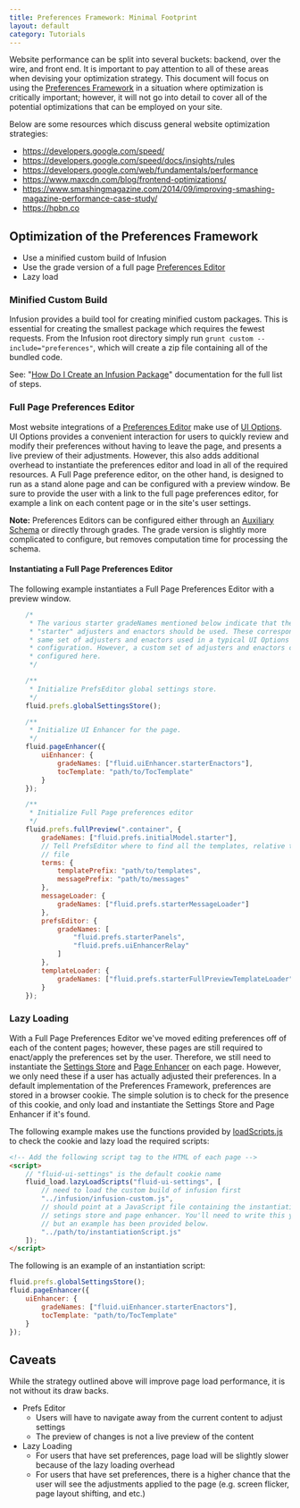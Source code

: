 ```yaml
---
title: Preferences Framework: Minimal Footprint
layout: default
category: Tutorials
---
```


Website performance can be split into several buckets: backend, over the wire, and front end. It is important to pay attention to all of these areas when devising your optimization strategy. This document will focus on using the [Preferences Framework](../PreferencesFramework.md) in a situation where optimization is critically important; however, it will not go into detail to cover all of the potential optimizations that can be employed on your site.

Below are some resources which discuss general website optimization strategies:

* https://developers.google.com/speed/
* https://developers.google.com/speed/docs/insights/rules
* https://developers.google.com/web/fundamentals/performance
* https://www.maxcdn.com/blog/frontend-optimizations/
* https://www.smashingmagazine.com/2014/09/improving-smashing-magazine-performance-case-study/
* https://hpbn.co


## Optimization of the Preferences Framework ##

* Use a minified custom build of Infusion
* Use the grade version of a full page [Preferences Editor](../PreferencesEditor.md)
* Lazy load

### Minified Custom Build ###

Infusion provides a build tool for creating minified custom packages. This is essential for creating the smallest package which requires the fewest requests. From the Infusion root directory simply run `grunt custom --include="preferences"`, which will create a zip file containing all of the bundled code.

See: "[How Do I Create an Infusion Package](https://github.com/fluid-project/infusion/blob/master/README.md#how-do-i-create-an-infusion-package)" documentation for the full list of steps.

### Full Page Preferences Editor ###

Most website integrations of a [Preferences Editor](../PreferencesEditor.md) make use of [UI Options](../tutorial-userInterfaceOptions/UserInterfaceOptions.md). UI Options provides a convenient interaction for users to quickly review and modify their preferences without having to leave the page, and presents a live preview of their adjustments. However, this also adds additional overhead to instantiate the preferences editor and load in all of the required resources. A Full Page preference editor, on the other hand, is designed to run as a stand alone page and can be configured with a preview window. Be sure to provide the user with a link to the full page preferences editor, for example a link on each content page or in the site's user settings.

<div class="infusion-docs-note"><strong>Note:</strong> Preferences Editors can be configured either through an <a href="../AuxiliarySchemaForPreferencesFramework.md">Auxiliary Schema</a> or directly through grades. The grade version is slightly more complicated to configure, but removes computation time for processing the schema.</div>

#### Instantiating a Full Page Preferences Editor ####

The following example instantiates a Full Page Preferences Editor with a preview window.

```javascript
    /*
     * The various starter gradeNames mentioned below indicate that the
     * "starter" adjusters and enactors should be used. These correspond to the
     * same set of adjusters and enactors used in a typical UI Options
     * configuration. However, a custom set of adjusters and enactors could be
     * configured here.
     */

    /**
     * Initialize PrefsEditor global settings store.
     */
    fluid.prefs.globalSettingsStore();

    /**
     * Initialize UI Enhancer for the page.
     */
    fluid.pageEnhancer({
        uiEnhancer: {
            gradeNames: ["fluid.uiEnhancer.starterEnactors"],
            tocTemplate: "path/to/TocTemplate"
        }
    });

    /**
     * Initialize Full Page preferences editor
     */
    fluid.prefs.fullPreview(".container", {
        gradeNames: ["fluid.prefs.initialModel.starter"],
        // Tell PrefsEditor where to find all the templates, relative to this
        // file
        terms: {
            templatePrefix: "path/to/templates",
            messagePrefix: "path/to/messages"
        },
        messageLoader: {
            gradeNames: ["fluid.prefs.starterMessageLoader"]
        },
        prefsEditor: {
            gradeNames: [
                "fluid.prefs.starterPanels",
                "fluid.prefs.uiEnhancerRelay"
            ]
        },
        templateLoader: {
            gradeNames: ["fluid.prefs.starterFullPreviewTemplateLoader"]
        }
    });
```

### Lazy Loading ###

With a Full Page Preferences Editor we've moved editing preferences off of each of the content pages; however, these pages are still required to enact/apply the preferences set by the user. Therefore, we still need to instantiate the [Settings Store](../SettingsStore.md) and [Page Enhancer](../Enactors.md) on each page. However, we only need these if a user has actually adjusted their preferences. In a default implementation of the Preferences Framework, preferences are stored in a browser cookie. The simple solution is to check for the presence of this cookie, and only load and instantiate the Settings Store and Page Enhancer if it's found.

The following example makes use the functions provided by [loadScripts.js](../examples/loadScripts.js) to check the cookie and lazy load the required scripts:

```html
<!-- Add the following script tag to the HTML of each page -->
<script>
    // "fluid-ui-settings" is the default cookie name
    fluid_load.lazyLoadScripts("fluid-ui-settings", [
        // need to load the custom build of infusion first
        "../infusion/infusion-custom.js",
        // should point at a JavaScript file containing the instantiation of the
        // setings store and page enhancer. You'll need to write this yourself
        // but an example has been provided below.
        "../path/to/instantiationScript.js"
    ]);
</script>
```

The following is an example of an instantiation script:

```javascript
fluid.prefs.globalSettingsStore();
fluid.pageEnhancer({
    uiEnhancer: {
        gradeNames: ["fluid.uiEnhancer.starterEnactors"],
        tocTemplate: "path/to/TocTemplate"
    }
});
```

## Caveats ##

While the strategy outlined above will improve page load performance, it is not without its draw backs.

* Prefs Editor
    * Users will have to navigate away from the current content to adjust settings
    * The preview of changes is not a live preview of the content
* Lazy Loading
    * For users that have set preferences, page load will be slightly slower because of the lazy loading overhead
    * For users that have set preferences, there is a higher chance that the user will see the adjustments applied to the page (e.g. screen flicker, page layout shifting, and etc.)
